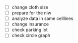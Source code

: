 - [ ] change cloth size 
- [ ] prepare for the niw 
- [ ] analyze data in same celllines
- [ ] change insurance 
- [ ] check parking lot
- [ ] check circle graph 

